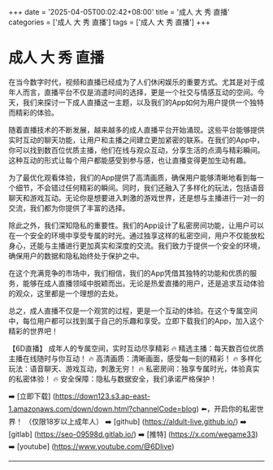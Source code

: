 +++
date = '2025-04-05T00:02:42+08:00'
title = '成人 大 秀 直播'
categories = ['成人 大 秀 直播']
tags = ['成人 大 秀 直播']
+++

# 成人 大 秀 直播

在当今数字时代，视频和直播已经成为了人们休闲娱乐的重要方式。尤其是对于成年人而言，直播平台不仅是消遣时间的选择，更是一个社交与情感互动的空间。今天，我们来探讨一下成人直播这一主题，以及我们的App如何为用户提供一个独特而精彩的体验。

随着直播技术的不断发展，越来越多的成人直播平台开始涌现。这些平台能够提供实时互动的聊天功能，让用户和主播之间建立更加紧密的联系。在我们的App中，你可以找到数百位优质主播，他们在线与观众互动，分享生活的点滴与精彩瞬间。这种互动的形式让每个用户都能感受到参与感，也让直播变得更加生动有趣。

为了最优化观看体验，我们的App提供了高清画质，确保用户能够清晰地看到每一个细节，不会错过任何精彩的瞬间。同时，我们还融入了多样化的玩法，包括语音聊天和游戏互动。无论你是想要进入刺激的游戏世界，还是想与主播进行一对一的交流，我们都为你提供了丰富的选择。

除此之外，我们深知隐私的重要性。我们的App设计了私密房间功能，让用户可以在一个安全的环境中享受专属的时光。通过独享这样的私密空间，用户不仅能放松身心，还能与主播进行更加真实和深度的交流。我们致力于提供一个安全的环境，确保用户的数据和隐私始终处于保护之中。

在这个充满竞争的市场中，我们相信，我们的App凭借其独特的功能和优质的服务，能够在成人直播领域中脱颖而出。无论是热爱直播的用户，还是追求互动体验的观众，这里都是一个理想的去处。

总之，成人直播不仅是一个观赏的过程，更是一个互动的体验。在这个专属空间中，每位用户都可以找到属于自己的乐趣和享受。立即下载我们的App，加入这个精彩的世界吧！

【6D直播】
成年人的专属空间，实时互动尽享精彩
🔥 精选主播：每天数百位优质主播在线随时与你互动！
🔥 高清画质：清晰画面，感受每一刻的精彩！
🔥 多样化玩法：语音聊天、游戏互动，刺激无穷！
🔥 私密房间：独享专属时光，体验真实的私密体验！
🔥 安全保障：隐私与数据安全，我们承诺严格保护！

➡️ [立即下载] (https://down123.s3.ap-east-1.amazonaws.com/down/down.html?channelCode=blog) ⬅️，开启你的私密世界！
（仅限18岁以上成年人）
➡️ [github] (https://aldult-live.github.io/)
➡️ [gitlab] (https://seo-09598d.gitlab.io/)
➡️ [推特] (https://x.com/wegame33)
➡️ [youtube] (https://www.youtube.com/@6Dlive)

---
